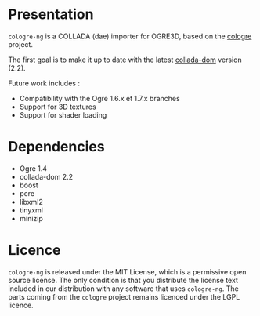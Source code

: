 # Presentation

`cologre-ng` is a COLLADA (dae) importer for OGRE3D, based on the [cologre](http://velib.kyb.mpg.de/veLib2/cologre/index.html) project.

The first goal is to make it up to date with the latest [collada-dom](http://sourceforge.net/projects/collada-dom/files/Collada%20DOM/Collada%20DOM%202.2/collada-dom-2.2.zip/download) version (2.2).

Future work includes : 
- Compatibility with the Ogre 1.6.x et 1.7.x branches
- Support for 3D textures
- Support for shader loading


# Dependencies

- Ogre 1.4
- collada-dom 2.2
- boost
- pcre
- libxml2
- tinyxml
- minizip



# Licence

`cologre-ng` is released under the MIT License, which is a permissive open source license. The only condition is that you distribute the license text included in our distribution with any software that uses `cologre-ng`.
The parts coming from the `cologre` project remains licenced under the LGPL licence.



